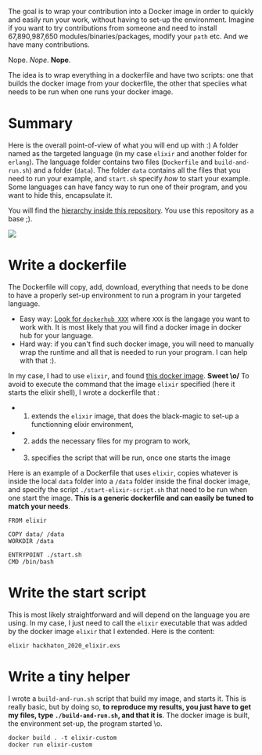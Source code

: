 The goal is to wrap your contribution into a Docker image in order to quickly and easily run your work, without having to set-up the environment. Imagine if you want to try contributions from someone and need to install 67,890,987,650 modules/binaries/packages, modify your `path` etc. And we have many contributions.

Nope. _Nope_. **Nope**.

The idea is to wrap everything in a dockerfile and have two scripts: one that builds the docker image from your dockerfile, the other that speciies what needs to be run when one runs your docker image.

# Summary
Here is the overall point-of-view of what you will end up with :)
A folder named as the targeted language (in my case `elixir` and another folder for `erlang`).
The language folder contains two files (`Dockerfile` and `build-and-run.sh`) and a folder (`data`).
The folder `data` contains all the files that you need to run your example, and `start.sh` specify *how* to start your example. Some languages can have fancy way to run one of their program, and you want to hide this, encapsulate it.

You will find the [hierarchy inside this repository](https://github.com/ttben/explanations-hackathon-2020-concordia/tree/master/language). You use this repository as a base ;).

![](https://user-images.githubusercontent.com/6167712/81434417-64ad6b80-9166-11ea-8963-62fa18ee4c85.png)

# Write a dockerfile
The Dockerfile will copy, add, download, everything that needs to be done to have a properly set-up environment to run a program in your targeted language.

- Easy way: [Look for `dockerhub XXX`](https://lmgtfy.com/?q=dockerhub+rust) where `XXX` is the langage you want to work with. It is most likely that you will find a docker image in docker hub for your language.
- Hard way: if you can't find such docker image, you will need to manually wrap the runtime and all that is needed to run your program. I can help with that :). 

In my case, I had to use `elixir`, and found [this docker image](https://hub.docker.com/_/elixir). **Sweet \o/**
To avoid to execute the command that the image `elixir` specified (here it starts the elixir shell), I wrote a dockerfile that :

- 1) extends the `elixir` image, that does the black-magic to set-up a functionning elixir environment,
- 2) adds the necessary files for my program to work,
- 3) specifies the script that will be run, once one starts the image

Here is an example of a Dockerfile that uses `elixir`, copies whatever is inside the local `data` folder into a `/data` folder inside the final docker image, and specify the script `./start-elixir-script.sh` that need to be run when one start the image. **This is a generic dockerfile and can easily be tuned to match your needs**.

```
FROM elixir

COPY data/ /data
WORKDIR /data

ENTRYPOINT ./start.sh
CMD /bin/bash
```

# Write the start script

This is most likely straightforward and will depend on the language you are using.
In my case, I just need to call the `elixir` executable that was added by the docker image `elixir` that I extended.
Here is the content:
```
elixir hackhaton_2020_elixir.exs
```

# Write a tiny helper

I wrote a `build-and-run.sh` script that build my image, and starts it. This is really basic, but by doing so, **to reproduce my results, you just have to get my files, type `./build-and-run.sh`, and that it is**. The docker image is built, the environment set-up, the program started \o.


```
docker build . -t elixir-custom 
docker run elixir-custom
```

